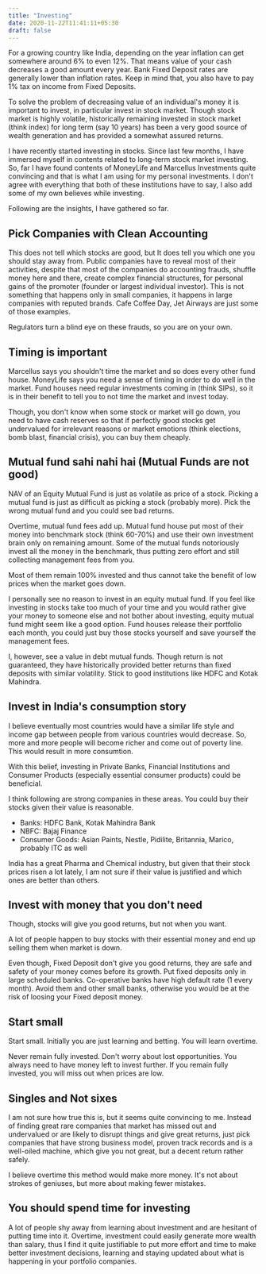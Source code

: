 ```yaml
---
title: "Investing"
date: 2020-11-22T11:41:11+05:30
draft: false
---
```


For a growing country like India, depending on the year inflation can get somewhere around 6% to even 12%. That means value of your cash decreases a good amount every year. Bank Fixed Deposit rates are generally lower than inflation rates. Keep in mind that, you also have to pay 1% tax on income from Fixed Deposits.

To solve the problem of decreasing value of an individual's money it is important to invest, in particular invest in stock market. Though stock market is highly volatile, historically remaining invested in stock market (think index) for long term (say 10 years) has been a very good source of wealth generation and has provided a somewhat assured returns.

I have recently started investing in stocks. Since last few months, I have immersed myself in contents related to long-term stock market investing. So, far I have found contents of MoneyLife and Marcellus Investments quite convincing and that is what I am using for my personal investments. I don't agree with everything that both of these institutions have to say, I also add some of my own believes while investing.

Following are the insights, I have gathered so far.

## Pick Companies with Clean Accounting
This does not tell which stocks are good, but It does tell you which one you should stay away from. Public companies have to reveal most of their activities, despite that most of the companies do accounting frauds, shuffle money here and there, create complex financial structures, for personal gains of the promoter (founder or largest individual investor). This is not something that happens only in small companies, it happens in large companies with reputed brands. Cafe Coffee Day, Jet Airways are just some of those examples.

Regulators turn a blind eye on these frauds, so you are on your own.

## Timing is important
Marcellus says you shouldn't time the market and so does every other fund house. MoneyLife says you need a sense of timing in order to do well in the market.
Fund houses need regular investments coming in (think SIPs), so it is in their benefit to tell you to not time the market and invest today.

Though, you don't know when some stock or market will go down, you need to have cash reserves so that if perfectly good stocks get undervalued for irrelevant reasons or market emotions (think elections, bomb blast, financial crisis), you can buy them cheaply.

## Mutual fund sahi nahi hai (Mutual Funds are not good)
NAV of an Equity Mutual Fund is just as volatile as price of a stock. Picking a mutual fund is just as difficult as picking a stock (probably more). Pick the wrong mutual fund and you could see bad returns.

Overtime, mutual fund fees add up. Mutual fund house put most of their money into benchmark stock (think 60-70%) and use their own investment brain only on remaining amount. Some of the mutual funds notoriously invest all the money in the benchmark, thus putting zero effort and still collecting management fees from you.

Most of them remain 100% invested and thus cannot take the benefit of low prices when the market goes down.

I personally see no reason to invest in an equity mutual fund. 
If you feel like investing in stocks take too much of your time and you would rather give your money to someone else and not bother about investing, equity mutual fund might seem like a good option. Fund houses release their portfolio each month, you could just buy those stocks yourself and save yourself the management fees.

I, however, see a value in debt mutual funds. Though return is not guaranteed, they have historically provided better returns than fixed deposits with similar volatility. Stick to good institutions like HDFC and Kotak Mahindra.

## Invest in India's consumption story
I believe eventually most countries would have a similar life style and income gap between people from various countries would decrease. So, more and more people will become richer and come out of poverty line. This would result in more consumtion.

With this belief, investing in Private Banks, Financial Institutions and Consumer Products (especially essential consumer products) could be beneficial.

I think following are strong companies in these areas. You could buy their stocks given their value is reasonable.
- Banks: HDFC Bank, Kotak Mahindra Bank
- NBFC: Bajaj Finance
- Consumer Goods: Asian Paints, Nestle, Pidilite, Britannia, Marico, probably ITC as well

India has a great Pharma and Chemical industry, but given that their stock prices risen a lot lately, I am not sure if their value is justified and which ones are better than others.

## Invest with money that you don't need
Though, stocks will give you good returns, but not when you want.

A lot of people happen to buy stocks with their essential money and end up selling them when market is down. 

Even though, Fixed Deposit don't give you good returns, they are safe and safety of your money comes before its growth.
Put fixed deposits only in large scheduled banks. Co-operative banks have high default rate (1 every month). Avoid them and other small banks, otherwise you would be at the risk of loosing your Fixed deposit money.

## Start small
Start small. Initially you are just learning and betting. You will learn overtime. 

Never remain fully invested. Don't worry about lost opportunities. You always need to have money left to invest further. If you remain fully invested, you will miss out when prices are low.

## Singles and Not sixes
I am not sure how true this is, but it seems quite convincing to me.
Instead of finding great rare companies that market has missed out and undervalued or are likely to disrupt things and give great returns, just pick companies that have strong business model, proven track records and is a well-oiled machine, which give you not great, but a decent return rather safely.

I believe overtime this method would make more money. It's not about strokes of geniuses, but more about making fewer mistakes.

## You should spend time for investing
A lot of people shy away from learning about investment and are hesitant of putting time into it.
Overtime, investment could easily generate more wealth than salary, thus I find it quite justifiable to put more effort and time to make better investment decisions, learning and staying updated about what is happening in your portfolio companies.
